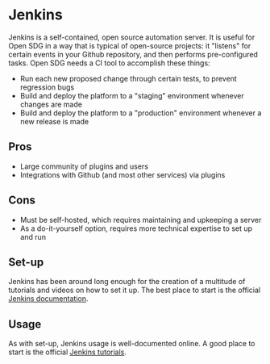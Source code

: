<h1>Jenkins</h1>

Jenkins is a self-contained, open source automation server. It is useful for Open SDG in a way that is typical of open-source projects: it "listens" for certain events in your Github repository, and then performs pre-configured tasks. Open SDG needs a CI tool to accomplish these things:

* Run each new proposed change through certain tests, to prevent regression bugs
* Build and deploy the platform to a "staging" environment whenever changes are made
* Build and deploy the platform to a "production" environment whenever a new release is made

## Pros

* Large community of plugins and users
* Integrations with Github (and most other services) via plugins

## Cons

* Must be self-hosted, which requires maintaining and upkeeping a server
* As a do-it-yourself option, requires more technical expertise to set up and run

## Set-up

Jenkins has been around long enough for the creation of a multitude of tutorials and videos on how to set it up. The best place to start is the official [Jenkins documentation](https://jenkins.io/doc/).

## Usage

As with set-up, Jenkins usage is well-documented online. A good place to start is the official [Jenkins tutorials](https://jenkins.io/doc/tutorials/).
